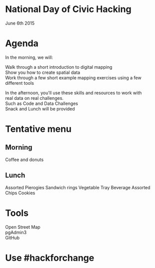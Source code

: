 # National Day of Civic Hacking
June 6th 2015 
# Agenda
In the morning, we will: <br>

Walk through a short introduction to digital mapping<br>
Show you how to create spatial data <br>
Work through a few short example mapping exercises using a few <br> different tools <br>

In the afternoon, you'll use these skills and resources to work with <br>real data on real challenges. <br>
Such as Code and Data Challenges <br>
Snack and Lunch will be provided <br>
# Tentative menu
## Morning
Coffee and donuts
## Lunch
Assorted Pierogies
Sandwich rings
Vegetable Tray
Beverage
Assorted Chips
Cookies
# Tools
Open Street Map <br>
pgAdmin3 <br>
GitHub <br>
# Use #hackforchange

